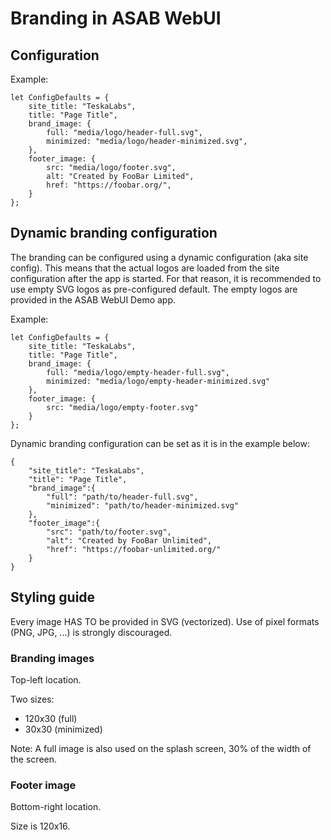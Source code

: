# Branding in ASAB WebUI

## Configuration

Example:

```
let ConfigDefaults = {
	site_title: "TeskaLabs",
	title: "Page Title",
	brand_image: {
		full: "media/logo/header-full.svg",
		minimized: "media/logo/header-minimized.svg",
	},
	footer_image: {
		src: "media/logo/footer.svg",
		alt: "Created by FooBar Limited",
		href: "https://foobar.org/",
	}
};

```

## Dynamic branding configuration

The branding can be configured using a dynamic configuration (aka site config).
This means that the actual logos are loaded from the site configuration after the app is started.
For that reason, it is recommended to use empty SVG logos as pre-configured default.
The empty logos are provided in the ASAB WebUI Demo app.

Example:

```
let ConfigDefaults = {
	site_title: "TeskaLabs",
	title: "Page Title",
	brand_image: {
		full: "media/logo/empty-header-full.svg",
		minimized: "media/logo/empty-header-minimized.svg"
	},
	footer_image: {
		src: "media/logo/empty-footer.svg"
	}
};

```

Dynamic branding configuration can be set as it is in the example below:

```
{
	"site_title": "TeskaLabs",
	"title": "Page Title",
	"brand_image":{
		"full": "path/to/header-full.svg",
		"minimized": "path/to/header-minimized.svg"
	},
	"footer_image":{
		"src": "path/to/footer.svg",
		"alt": "Created by FooBar Unlimited",
		"href": "https://foobar-unlimited.org/"
	}
}
```


## Styling guide

Every image HAS TO be provided in SVG (vectorized).
Use of pixel formats (PNG, JPG, ...) is strongly discouraged.

### Branding images

Top-left location.

Two sizes:

 * 120x30 (full)
 * 30x30 (minimized)


Note: A full image is also used on the splash screen, 30% of the width of the screen.


### Footer image

Bottom-right location.

Size is 120x16.
